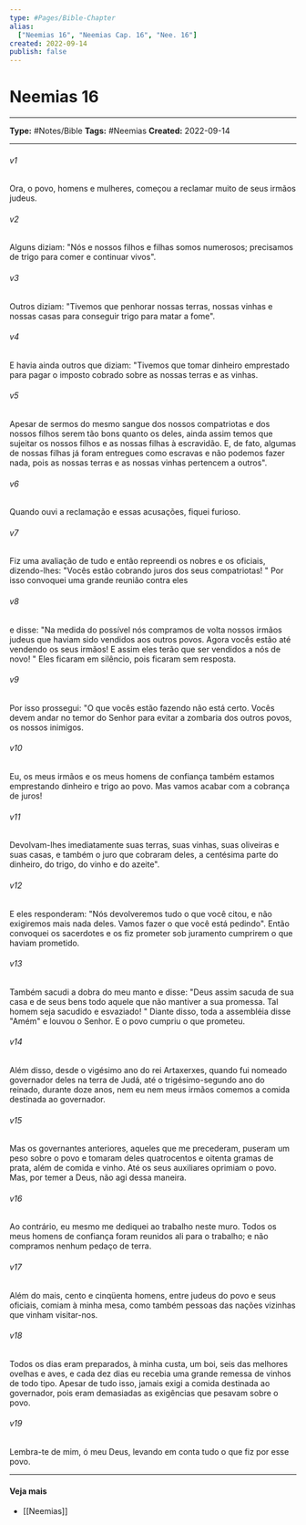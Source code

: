 ```yaml
---
type: #Pages/Bible-Chapter
alias:
  ["Neemias 16", "Neemias Cap. 16", "Nee. 16"]
created: 2022-09-14
publish: false
---
```


# Neemias 16

---

**Type:** #Notes/Bible
**Tags:** #Neemias
**Created:** 2022-09-14

---

###### v1
Ora, o povo, homens e mulheres, começou a reclamar muito de seus irmãos judeus.
###### v2
Alguns diziam: "Nós e nossos filhos e filhas somos numerosos; precisamos de trigo para comer e continuar vivos".
###### v3
Outros diziam: "Tivemos que penhorar nossas terras, nossas vinhas e nossas casas para conseguir trigo para matar a fome".
###### v4
E havia ainda outros que diziam: "Tivemos que tomar dinheiro emprestado para pagar o imposto cobrado sobre as nossas terras e as vinhas.
###### v5
Apesar de sermos do mesmo sangue dos nossos compatriotas e dos nossos filhos serem tão bons quanto os deles, ainda assim temos que sujeitar os nossos filhos e as nossas filhas à escravidão. E, de fato, algumas de nossas filhas já foram entregues como escravas e não podemos fazer nada, pois as nossas terras e as nossas vinhas pertencem a outros".
###### v6
Quando ouvi a reclamação e essas acusações, fiquei furioso.
###### v7
Fiz uma avaliação de tudo e então repreendi os nobres e os oficiais, dizendo-lhes: "Vocês estão cobrando juros dos seus compatriotas! " Por isso convoquei uma grande reunião contra eles
###### v8
e disse: "Na medida do possível nós compramos de volta nossos irmãos judeus que haviam sido vendidos aos outros povos. Agora vocês estão até vendendo os seus irmãos! E assim eles terão que ser vendidos a nós de novo! " Eles ficaram em silêncio, pois ficaram sem resposta.
###### v9
Por isso prossegui: "O que vocês estão fazendo não está certo. Vocês devem andar no temor do Senhor para evitar a zombaria dos outros povos, os nossos inimigos.
###### v10
Eu, os meus irmãos e os meus homens de confiança também estamos emprestando dinheiro e trigo ao povo. Mas vamos acabar com a cobrança de juros!
###### v11
Devolvam-lhes imediatamente suas terras, suas vinhas, suas oliveiras e suas casas, e também o juro que cobraram deles, a centésima parte do dinheiro, do trigo, do vinho e do azeite".
###### v12
E eles responderam: "Nós devolveremos tudo o que você citou, e não exigiremos mais nada deles. Vamos fazer o que você está pedindo". Então convoquei os sacerdotes e os fiz prometer sob juramento cumprirem o que haviam prometido.
###### v13
Também sacudi a dobra do meu manto e disse: "Deus assim sacuda de sua casa e de seus bens todo aquele que não mantiver a sua promessa. Tal homem seja sacudido e esvaziado! " Diante disso, toda a assembléia disse "Amém" e louvou o Senhor. E o povo cumpriu o que prometeu.
###### v14
Além disso, desde o vigésimo ano do rei Artaxerxes, quando fui nomeado governador deles na terra de Judá, até o trigésimo-segundo ano do reinado, durante doze anos, nem eu nem meus irmãos comemos a comida destinada ao governador.
###### v15
Mas os governantes anteriores, aqueles que me precederam, puseram um peso sobre o povo e tomaram deles quatrocentos e oitenta gramas de prata, além de comida e vinho. Até os seus auxiliares oprimiam o povo. Mas, por temer a Deus, não agi dessa maneira.
###### v16
Ao contrário, eu mesmo me dediquei ao trabalho neste muro. Todos os meus homens de confiança foram reunidos ali para o trabalho; e não compramos nenhum pedaço de terra.
###### v17
Além do mais, cento e cinqüenta homens, entre judeus do povo e seus oficiais, comiam à minha mesa, como também pessoas das nações vizinhas que vinham visitar-nos.
###### v18
Todos os dias eram preparados, à minha custa, um boi, seis das melhores ovelhas e aves, e cada dez dias eu recebia uma grande remessa de vinhos de todo tipo. Apesar de tudo isso, jamais exigi a comida destinada ao governador, pois eram demasiadas as exigências que pesavam sobre o povo.
###### v19
Lembra-te de mim, ó meu Deus, levando em conta tudo o que fiz por esse povo.


---

#### Veja mais

- [[Neemias]]
